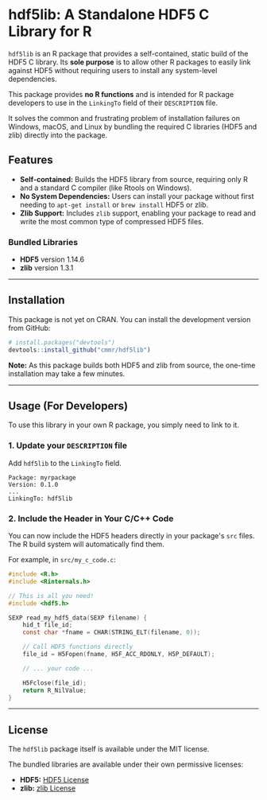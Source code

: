 # hdf5lib: A Standalone HDF5 C Library for R


`hdf5lib` is an R package that provides a self-contained, static build of the HDF5 C library. Its **sole purpose** is to allow other R packages to easily link against HDF5 without requiring users to install any system-level dependencies.

This package provides **no R functions** and is intended for R package developers to use in the `LinkingTo` field of their `DESCRIPTION` file.

It solves the common and frustrating problem of installation failures on Windows, macOS, and Linux by bundling the required C libraries (HDF5 and zlib) directly into the package.

## Features

* **Self-contained:** Builds the HDF5 library from source, requiring only R and a standard C compiler (like Rtools on Windows).
* **No System Dependencies:** Users can install your package without first needing to `apt-get install` or `brew install` HDF5 or zlib.
* **Zlib Support:** Includes `zlib` support, enabling your package to read and write the most common type of compressed HDF5 files.

### Bundled Libraries

* **HDF5** version 1.14.6
* **zlib** version 1.3.1

---

## Installation

This package is not yet on CRAN. You can install the development version from GitHub:

```r
# install.packages("devtools")
devtools::install_github("cmmr/hdf5lib")
```

**Note:** As this package builds both HDF5 and zlib from source, the one-time installation may take a few minutes.

---

## Usage (For Developers)

To use this library in your own R package, you simply need to link to it.

### 1. Update your `DESCRIPTION` file

Add `hdf5lib` to the `LinkingTo` field.

```
Package: myrpackage
Version: 0.1.0
...
LinkingTo: hdf5lib
```

### 2. Include the Header in Your C/C++ Code

You can now include the HDF5 headers directly in your package's `src` files. The R build system will automatically find them.

For example, in `src/my_c_code.c`:

```c
#include <R.h>
#include <Rinternals.h>

// This is all you need!
#include <hdf5.h>

SEXP read_my_hdf5_data(SEXP filename) {
    hid_t file_id;
    const char *fname = CHAR(STRING_ELT(filename, 0));

    // Call HDF5 functions directly
    file_id = H5Fopen(fname, H5F_ACC_RDONLY, H5P_DEFAULT);

    // ... your code ...

    H5Fclose(file_id);
    return R_NilValue;
}
```

---

## License

The `hdf5lib` package itself is available under the MIT license.

The bundled libraries are available under their own permissive licenses:
* **HDF5:** [HDF5 License](https://github.com/HDFGroup/hdf5/blob/develop/COPYING)
* **zlib:** [zlib License](https://github.com/madler/zlib/blob/master/LICENSE)